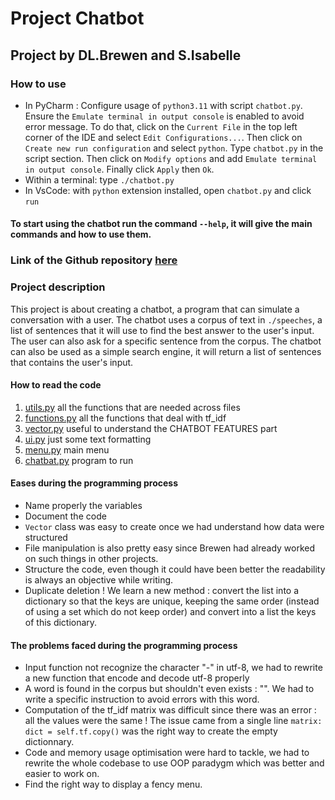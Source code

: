 # Project Chatbot
## Project by DL.Brewen and S.Isabelle

### How to use

- In PyCharm :
Configure usage of `python3.11` with script `chatbot.py`. Ensure the `Emulate terminal in output console` is enabled to avoid error message. To do that, click on the `Current File` in the top left corner of the IDE and select `Edit Configurations...`. Then click on `Create new run configuration` and select `python`. Type `chatbot.py` in the script section. Then click on `Modify options` and add `Emulate terminal in output console`. Finally click `Apply` then `Ok`.
- Within a terminal: type `./chatbot.py`
- In VsCode: with `python` extension installed, open `chatbot.py` and click `run`

#### To start using the chatbot run the command `--help`, it will give the main commands and how to use them.

### Link of the Github repository [here](https://github.com/sohukia/pychatbot-digonnauxlanrelec-somphone-int3.git)


### Project description
This project is about creating a chatbot, a program that can simulate a conversation with a user. The chatbot uses a corpus of text in `./speeches`, a list of sentences that it will use to find the best answer to the user's input. The user can also ask for a specific sentence from the corpus. The chatbot can also be used as a simple search engine, it will return a list of sentences that contains the user's input.


#### How to read the code
1. [utils.py](./source/utils.py) all the functions that are needed across files
2. [functions.py](./source/functions.py) all the functions that deal with tf_idf
3. [vector.py](./source/vector.py) useful to understand the CHATBOT FEATURES part
4. [ui.py](./source/ui.py) just some text formatting
5. [menu.py](./source/menu.py) main menu
6. [chatbat.py](chatbot.py) program to run

#### Eases during the programming process
- Name properly the variables
- Document the code
- `Vector` class was easy to create once we had understand how data were structured
- File manipulation is also pretty easy since Brewen had already worked on such things in other projects.
- Structure the code, even though it could have been better the readability is always an objective while writing.
- Duplicate deletion ! We learn a new method : convert the list into a dictionary so that the keys are unique, keeping the same order (instead of using a set which do not keep order) and convert into a list the keys of this dictionary. 

#### The problems faced during the programming process
- Input function not recognize the character "-" in utf-8, we had to rewrite a new function that encode and decode utf-8 properly
- A word is found in the corpus but shouldn't even exists : "". We had to write a specific instruction to avoid errors with this word.
- Computation of the tf_idf matrix was difficult since there was an error : all the values were the same ! The issue came from a single line `matrix: dict = self.tf.copy()` was the right way to create the empty dictionnary.
- Code and memory usage optimisation were hard to tackle, we had to rewrite the whole codebase to use OOP paradygm which was better and easier to work on.
- Find the right way to display a fency menu.